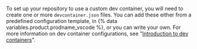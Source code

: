 To set up your repository to use a custom dev container, you will need to create one or more `devcontainer.json` files. You can add these either from a predefined configuration template, in {% data variables.product.prodname_vscode %}, or you can write your own. For more information on dev container configurations, see "[Introduction to dev containers](/codespaces/setting-up-your-project-for-codespaces/introduction-to-dev-containers)".
